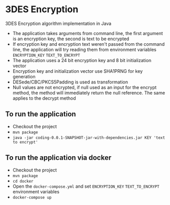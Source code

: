 # 3DES Encryption
3DES Encryption algorithm implementation in Java
- The application takes arguments from command line, the first argument is an encryption key, the second is text to be encrypted
- If encryption key and encryption text weren't passed from the command line, the application will try reading them from environment variables 
 `ENCRYPTION_KEY` `TEXT_TO_ENCRYPT`
- The application uses a 24 bit encryption key and 8 bit initialization vector
- Encryption key and initialization vector use SHA1PRNG for key generation
- DESede/CBC/PKCS5Padding is used as transformation
- Null values are not encrypted, if null used as an input for the encrypt method, the method will immediately return the null reference. The same 
applies to the decrypt method

## To run the application
- Checkout the project
- `mvn package`
- `java -jar coding-0.0.1-SNAPSHOT-jar-with-dependencies.jar KEY 'text to encrypt'`

## To run the application via docker
- Checkout the project
- `mvn package`
- `cd docker`
- Open the `docker-compose.yml` and set `ENCRYPTION_KEY` `TEXT_TO_ENCRYPT` environment variables
- `docker-compose up` 